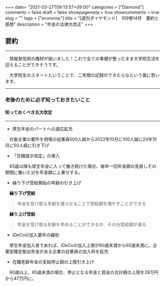 +++
date= "2021-03-27T09:13:57+09:00"
categories = ["Diamond"]
comments = false
draft = false
showpagemeta = true
showcomments = true
slug = ""
tags = ["economy"]
title = "[週刊ダイヤモンド]　109巻14号　要約と感想"
description = "年金の法律大改正"
+++

## **要約**
***

　情報発信用の機材が揃いました！これで全ての準備が整ったまま大学院生活を迎えることができそうです。

　大学院生のスタートということで、二年間の記録ができたらなという風に思います。

***

### **老後のために必ず知っておきたいこと**

#### 知っておくべき五大改定

----

- 厚生年金のパートへの適応拡充

　対象企業の要件を現場の従業員500人超から2022年10月に100人越に24年10月に50人超に引き下げ

- 「在職提示改定」の導入

　65歳以降も厚生年金に入って働き続けた場合、毎年一回年金額の見直しその期間に働いた分を年金額に上乗せする。

- 繰り下げ受給開始の年齢の引き上げ

　**繰り下げ受給**

> 年金を受け取る年齢を遅らせることで受給額を増やすことができる

　**繰り上げ受給**

> 年金を受け取る年齢を早めることができるが、その分受給額が減る

- iDeCoの加入要件の緩和

　厚生年金加入者であれば、iDeCoの加入上限が60歳未満から65歳未満に。企業型確定拠出年金がある企業の従業員の加入枠を拡充

- 在職老齢年金の支給停止額の上限引き上げ

　60歳以上、65歳未満の場合、停止となる年金と賃金の合計額の上限を28万円から47万円に。



　

